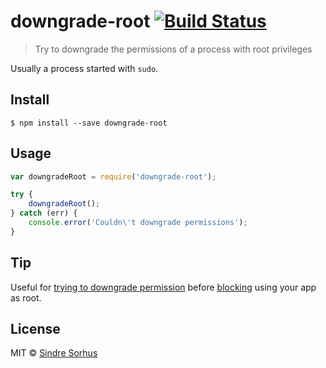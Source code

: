 # downgrade-root [![Build Status](https://travis-ci.org/sindresorhus/downgrade-root.svg?branch=master)](https://travis-ci.org/sindresorhus/downgrade-root)

> Try to downgrade the permissions of a process with root privileges

Usually a process started with `sudo`.


## Install

```
$ npm install --save downgrade-root
```


## Usage

```js
var downgradeRoot = require('downgrade-root');

try {
	downgradeRoot();
} catch (err) {
	console.error('Couldn\'t downgrade permissions');
}
```


## Tip

Useful for [trying to downgrade permission](https://github.com/sindresorhus/root-check) before [blocking](https://github.com/sindresorhus/sudo-block) using your app as root.


## License

MIT © [Sindre Sorhus](http://sindresorhus.com)
